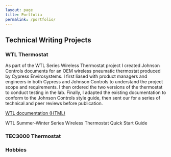 ```yaml
---
layout: page
title: Portfolia
permalink: /portfolio/
---
```


## Technical Writing Projects ##

### WTL Thermostat ###
As part of the WTL Series Wireless Thermostat project I created Johnson Controls documents for an OEM wireless pneumatic thermostat produced by Cypress Envirosystems. I first liased with product managers and engineers in both Cypress and Johnson Controls to understand the project scope and requirements. I then ordered the two versions of the thermostat to conduct testing in the lab. Finally, I adapted the existing documentation to conform to the Johnson Controls style guide, then sent our for a series of technical and peer reviews before publication.

[WTL documentation (HTML)
](https://docs.johnsoncontrols.com/bas/search/all?query=wtl&filters=ft%253AisPublication~%2522true%2522&content-lang=en-US)



WTL Summer-Winter Series Wireless Thermostat Quick Start Guide

### TEC3000 Thermostat ###


### Hobbies ###



